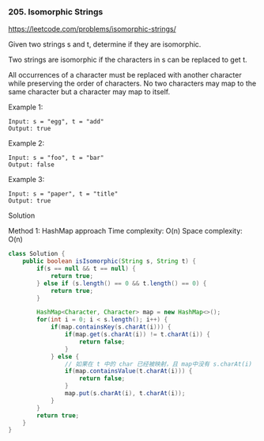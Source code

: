 ### 205. Isomorphic Strings

https://leetcode.com/problems/isomorphic-strings/


Given two strings s and t, determine if they are isomorphic.

Two strings are isomorphic if the characters in s can be replaced to get t.

All occurrences of a character must be replaced with another character while preserving the order of characters. No two characters may map to the same character but a character may map to itself.

Example 1:
```
Input: s = "egg", t = "add"
Output: true
```
Example 2:
```
Input: s = "foo", t = "bar"
Output: false
```
Example 3:
```
Input: s = "paper", t = "title"
Output: true
```

Solution

Method 1: HashMap approach
Time complexity: O(n)
Space complexity: O(n)

```java
class Solution {
    public boolean isIsomorphic(String s, String t) {
        if(s == null && t == null) {
            return true;
        } else if (s.length() == 0 && t.length() == 0) {
            return true;
        } 

        HashMap<Character, Character> map = new HashMap<>();
        for(int i = 0; i < s.length(); i++) {
            if(map.containsKey(s.charAt(i))) {
                if(map.get(s.charAt(i)) != t.charAt(i)) {
                    return false;
                }
            } else {
                // 如果在 t 中的 char 已经被映射，且 map中没有 s.charAt(i)
                if(map.containsValue(t.charAt(i))) {
                    return false;
                }
                map.put(s.charAt(i), t.charAt(i));
            }
        }
        return true;
    }
}
```